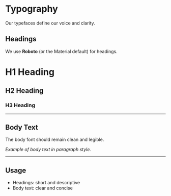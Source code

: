 # Typography

Our typefaces define our voice and clarity.

## Headings
We use **Roboto** (or the Material default) for headings.

# H1 Heading
## H2 Heading
### H3 Heading

---

## Body Text
The body font should remain clean and legible.

*Example of body text in paragraph style.*

---

## Usage
- Headings: short and descriptive
- Body text: clear and concise

